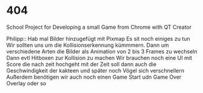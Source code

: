 # 404
School Project for Developing a small Game from Chrome with QT Creator

Philipp::
Hab mal Bilder hinzugefügt mit Pixmap
Es sit noch einiges zu tun
Wir sollten uns um die  Kollisionserkennung kümmmern. 
Dann um verschiedene Arten die Bilder als Animation von 2 bis 3 Frames zu wechseln
Dann evtl Hitboxen zur Kollision zu machen
Wir brauchen noch eine UI mit Score die nach zeit hochgeht
mit der Zeit soll dann auch die Geschwindigkeit der kakteen und später noch Vögel sich verschnellern
Außerdem benötigen wir auch noch einen Game Start udn Game Over Overlay oder so

